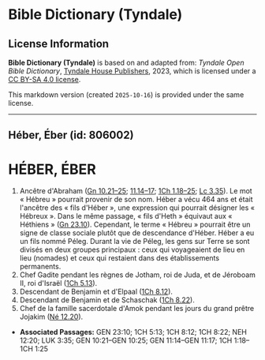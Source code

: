 # Bible Dictionary (Tyndale)

## License Information

**Bible Dictionary (Tyndale)** is based on and adapted from: _Tyndale Open Bible Dictionary_, [Tyndale House Publishers](https://tyndaleopenresources.com/), 2023, which is licensed under a [CC BY-SA 4.0 license](https://creativecommons.org/licenses/by-sa/4.0/legalcode.en).

This markdown version (created `2025-10-16`) is provided under the same license.



--------------------------------

## Héber, Éber (id: 806002)

HÉBER, ÉBER
===========

1. Ancêtre d'Abraham ([Gn 10\.21–25](https://ref.ly/Gen10:21-Gen10:25); [11\.14–17](https://ref.ly/Gen11:14-Gen11:17); [1Ch 1\.18–25](https://ref.ly/1Chr1:18-1Chr1:25); [Lc 3\.35](https://ref.ly/Luke3:35)). Le mot « Hébreu » pourrait provenir de son nom. Héber a vécu 464 ans et était l'ancêtre des « fils d'Héber », une expression qui pourrait désigner les « Hébreux ». Dans le même passage, « fils d'Heth » équivaut aux « Héthiens » ([Gn 23\.10](https://ref.ly/Gen23:10)). Cependant, le terme « Hébreu » pourrait être un signe de classe sociale plutôt que de descendance d'Héber. Héber a eu un fils nommé Péleg. Durant la vie de Péleg, les gens sur Terre se sont divisés en deux groupes principaux : ceux qui voyageaient de lieu en lieu (nomades) et ceux qui restaient dans des établissements permanents.
2. Chef Gadite pendant les règnes de Jotham, roi de Juda, et de Jéroboam II, roi d'Israël ([1Ch 5\.13](https://ref.ly/1Chr5:13)).
3. Descendant de Benjamin et d'Elpaal ([1Ch 8\.12](https://ref.ly/1Chr8:12)).
4. Descendant de Benjamin et de Schaschak ([1Ch 8\.22](https://ref.ly/1Chr8:22)).
5. Chef de la famille sacerdotale d'Amok pendant les jours du grand prêtre Jojakim ([Né 12\.20](https://ref.ly/Neh12:20)).

* **Associated Passages:** GEN 23:10; 1CH 5:13; 1CH 8:12; 1CH 8:22; NEH 12:20; LUK 3:35; GEN 10:21–GEN 10:25; GEN 11:14–GEN 11:17; 1CH 1:18–1CH 1:25

